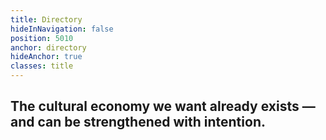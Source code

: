 ```yaml
---
title: Directory
hideInNavigation: false
position: 5010
anchor: directory
hideAnchor: true
classes: title
---
```


## The cultural economy we want already exists — and can be strengthened with intention.
